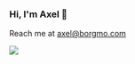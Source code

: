 ### Hi, I'm Axel 👋
Reach me at axel@borgmo.com

<img src="https://github-readme-stats.vercel.app/api?username=axelborgmo&&show_icons=true&title_color=ffffff&icon_color=bb2acf&text_color=daf7dc&bg_color=151515">

